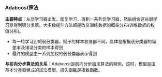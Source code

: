 ### Adaboost算法

**主要特点**：从弱学习器出发，反复学习，得到一系列弱学习器，然后组合这些弱学习器得到强分类器。大多数提升方法都是改变训练数据的概率分布(训练数据的权值分布)。

- 每一轮学习到的弱分类器，赋予的样本权值都不同，具体是根据该分类器的误差率及错误分类的样本得到
- 最终的模型由一系列加权的弱分类器表示得到

**与前向分步算法的关系**：Adaboost是前向分步加法算法的特例，这时，模型是由基本分类器组成的加法模型，损失函数是指数函数。
